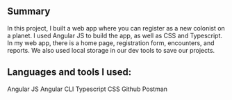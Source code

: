 ## Summary
In this project, I built a web app where you can register as a new colonist on a planet. I used Angular JS to build the app, 
as well as CSS and Typescript. In my web app, there is a home page, registration form, encounters, and reports. We also used 
local storage in our dev tools to save our projects.

## Languages and tools I used: 
Angular JS
Angular CLI
Typescript
CSS
Github
Postman


